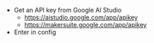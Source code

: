 
- Get an API key from Google AI Studio
  - https://aistudio.google.com/app/apikey
  - https://makersuite.google.com/app/apikey
- Enter in config
